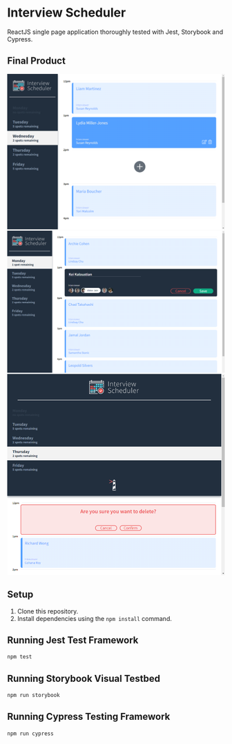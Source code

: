 # Interview Scheduler

ReactJS single page application thoroughly tested with Jest, Storybook and Cypress.

## Final Product
!["Appointments in display"](https://github.com/keikaloustian/scheduler/blob/master/docs/appointments.png?raw=true)
!["New appointment form"](https://github.com/keikaloustian/scheduler/blob/master/docs/new-appointment.png?raw=true)
!["Deletion confirmation"](https://github.com/keikaloustian/scheduler/blob/master/docs/delete-appointment.png?raw=true)


## Setup

1. Clone this repository.
2. Install dependencies using the `npm install` command.

## Running Jest Test Framework

```sh
npm test
```

## Running Storybook Visual Testbed

```sh
npm run storybook
```

## Running Cypress Testing Framework

```sh
npm run cypress
```
